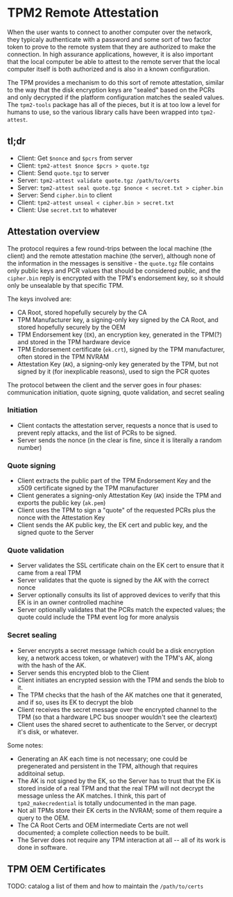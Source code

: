 # TPM2 Remote Attestation

When the user wants to connect to another computer over the network,
they typicaly authenticate with a password and some sort of two factor
token to prove to the remote system that they are authorized to
make the connection.  In high assurance applications, however, it is
also important that the local computer be able to attest to the remote
server that the local computer itself is both authorized and is also
in a known configuration.

The TPM provides a mechanism to do this sort of remote attestation,
similar to the way that the disk encryption keys are "sealed" based
on the PCRs and only decrypted if the platform configuration matches
the sealed values.  The `tpm2-tools` package has all of the pieces,
but it is at too low a level for humans to use, so the various library
calls have been wrapped into `tpm2-attest`.

## tl;dr

* Client: Get `$nonce` and `$pcrs` from server
* Client: `tpm2-attest $nonce $pcrs > quote.tgz`
* Client: Send `quote.tgz` to server
* Server: `tpm2-attest validate quote.tgz /path/to/certs`
* Server: `tpm2-attest seal quote.tgz $nonce < secret.txt > cipher.bin`
* Server: Send `cipher.bin` to client
* Client: `tpm2-attest unseal < cipher.bin > secret.txt`
* Client: Use `secret.txt` to whatever

## Attestation overview

The protocol requires a few round-trips between the local machine (the client)
and the remote attestation machine (the server), although none of the information
in the messages is sensitive - the `quote.tgz` file contains only public keys
and PCR values that should be considered public, and the `cipher.bin` reply
is encrypted with the TPM's endorsement key, so it should only be unsealable by
that specific TPM.

The keys involved are:

* CA Root, stored hopefully securely by the CA
* TPM Manufacturer key, a signing-only key signed by the CA Root, and stored hopefully securely by the OEM
* TPM Endorsement key (`EK`), an encryption key, generated in the TPM(?) and stored in the TPM hardware device
* TPM Endorsement certificate (`ek.crt`), signed by the TPM manufacturer, often stored in the TPM NVRAM
* Attestation Key (`AK`), a signing-only key generated by the TPM, but not signed by it (for inexplicable reasons), used to sign the PCR quotes

The protocol between the client and the server goes in four phases: communication initiation, quote signing, quote validation, and secret sealing

### Initiation

* Client contacts the attestation server, requests a nonce that is used to prevent reply attacks, and the list of PCRs to be signed.
* Server sends the nonce (in the clear is fine, since it is literally a random number)

### Quote signing

* Client extracts the public part of the TPM Endorsement Key and the x509 certificate signed by the TPM manufacturer
* Client generates a signing-only Attestation Key (`AK`) inside the TPM and exports the public key (`ak.pem`)
* Client uses the TPM to sign a "quote" of the requested PCRs plus the nonce with the Attestation Key
* Client sends the AK public key, the EK cert and public key, and the signed quote to the Server

### Quote validation

* Server validates the SSL certificate chain on the EK cert to ensure that it came from a real TPM
* Server validates that the quote is signed by the AK with the correct nonce
* Server optionally consults its list of approved devices to verify that this EK is in an owner controlled machine
* Server optionally validates that the PCRs match the expected values; the quote could include the TPM event log for more analysis

### Secret sealing

* Server encrypts a secret message (which could be a disk encryption key, a network access token, or whatever) with the TPM's AK, along with the hash of the AK.
* Server sends this encrypted blob to the Client
* Client initiates an encrypted session with the TPM and sends the blob to it.
* The TPM checks that the hash of the AK matches one that it generated, and if so, uses its EK to decrypt the blob
* Client receives the secret message over the encrypted channel to the TPM (so that a hardware LPC bus snooper wouldn't see the cleartext)
* Client uses the shared secret to authenticate to the Server, or decrypt it's disk, or whatever.

Some notes:

* Generating an AK each time is not necessary; one could be pregenerated and persistent in the TPM, although that requires additoinal setup.
* The AK is not signed by the EK, so the Server has to trust that the EK is stored inside of a real TPM and that
the real TPM will not decrypt the message unless the AK matches. I think, this part of `tpm2_makecredential` is
totally undocumented in the man page.
* Not all TPMs store their EK certs in the NVRAM; some of them require a query to the OEM.
* The CA Root Certs and OEM intermediate Certs are not well documented; a complete collection needs to be built.
* The Server does not require any TPM interaction at all -- all of its work is done in software.

## TPM OEM Certificates

TODO: catalog a list of them and how to maintain the `/path/to/certs`
